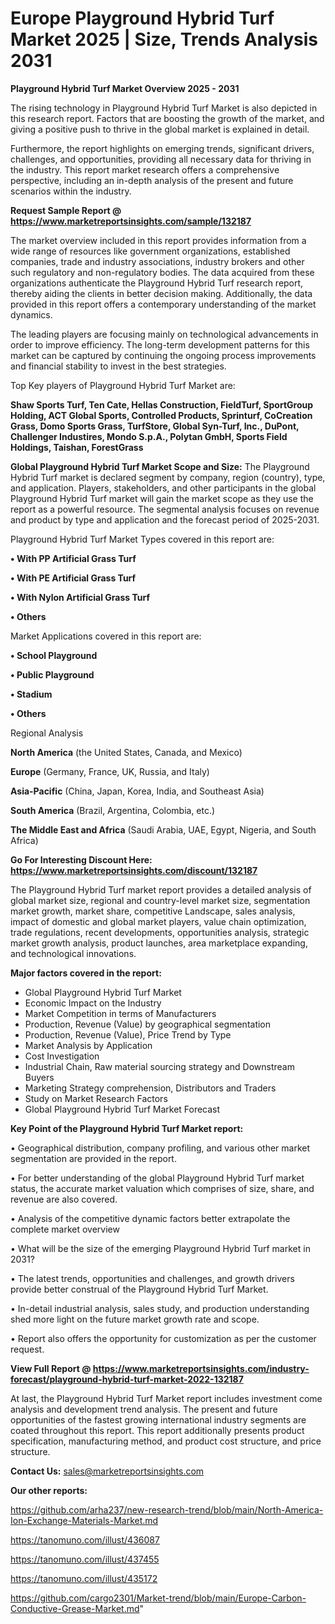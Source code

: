  # Europe Playground Hybrid Turf Market 2025 | Size, Trends Analysis 2031

<Strong> Playground Hybrid Turf Market Overview 2025 - 2031</strong>

The rising technology in Playground Hybrid Turf Market is also depicted in this research report. Factors that are boosting the growth of the market, and giving a positive push to thrive in the global market is explained in detail.

Furthermore, the report highlights on emerging trends, significant drivers, challenges, and opportunities, providing all necessary data for thriving in the industry. This report market research offers a comprehensive perspective, including an in-depth analysis of the present and future scenarios within the industry.

<strong>Request Sample Report @ <a href=https://www.marketreportsinsights.com/sample/132187>https://www.marketreportsinsights.com/sample/132187</a></strong>

The market overview included in this report provides information from a wide range of resources like government organizations, established companies, trade and industry associations, industry brokers and other such regulatory and non-regulatory bodies. The data acquired from these organizations authenticate the Playground Hybrid Turf research report, thereby aiding the clients in better decision making. Additionally, the data provided in this report offers a contemporary understanding of the market dynamics.

The leading players are focusing mainly on technological advancements in order to improve efficiency. The long-term development patterns for this market can be captured by continuing the ongoing process improvements and financial stability to invest in the best strategies.

Top Key players of Playground Hybrid Turf Market are:

<strong>Shaw Sports Turf, Ten Cate, Hellas Construction, FieldTurf, SportGroup Holding, ACT Global Sports, Controlled Products, Sprinturf, CoCreation Grass, Domo Sports Grass, TurfStore, Global Syn-Turf, Inc., DuPont, Challenger Industires, Mondo S.p.A., Polytan GmbH, Sports Field Holdings, Taishan, ForestGrass</strong>

<strong><b>Global Playground Hybrid Turf Market Scope and Size:</b></strong>
The Playground Hybrid Turf market is declared segment by company, region (country), type, and application. Players, stakeholders, and other participants in the global Playground Hybrid Turf market will gain the market scope as they use the report as a powerful resource. The segmental analysis focuses on revenue and product by type and application and the forecast period of 2025-2031.

Playground Hybrid Turf Market Types covered in this report are:

<strong>• With PP Artificial Grass Turf

• With PE Artificial Grass Turf

• With Nylon Artificial Grass Turf

• Others</strong>

Market Applications covered in this report are:

<strong>• School Playground

• Public Playground

• Stadium

• Others</strong> 

Regional Analysis

<strong>North America</strong> (the United States, Canada, and Mexico)

<strong>Europe</strong> (Germany, France, UK, Russia, and Italy)

<strong>Asia-Pacific</strong> (China, Japan, Korea, India, and Southeast Asia)

<strong>South America</strong> (Brazil, Argentina, Colombia, etc.)

<strong>The Middle East and Africa</strong> (Saudi Arabia, UAE, Egypt, Nigeria, and South Africa)

<strong>Go For Interesting Discount Here: <a href=https://www.marketreportsinsights.com/discount/132187>https://www.marketreportsinsights.com/discount/132187</a></strong>

The Playground Hybrid Turf market report provides a detailed analysis of global market size, regional and country-level market size, segmentation market growth, market share, competitive Landscape, sales analysis, impact of domestic and global market players, value chain optimization, trade regulations, recent developments, opportunities analysis, strategic market growth analysis, product launches, area marketplace expanding, and technological innovations.

<strong><b>Major factors covered in the report:</b></strong>
<ul>
  <li>Global Playground Hybrid Turf Market </li>
  <li>Economic Impact on the Industry</li>
  <li>Market Competition in terms of Manufacturers</li>
  <li>Production, Revenue (Value) by geographical segmentation</li>
  <li>Production, Revenue (Value), Price Trend by Type</li>
  <li>Market Analysis by Application</li>
  <li>Cost Investigation</li>
  <li>Industrial Chain, Raw material sourcing strategy and Downstream Buyers</li>
  <li>Marketing Strategy comprehension, Distributors and Traders</li>
  <li>Study on Market Research Factors</li>
  <li>Global Playground Hybrid Turf Market Forecast</li>
</ul>

<strong><b>Key Point of the Playground Hybrid Turf Market report:</b></strong>

• Geographical distribution, company profiling, and various other market segmentation are provided in the report.

• For better understanding of the global Playground Hybrid Turf market status, the accurate market valuation which comprises of size, share, and revenue are also covered.

• Analysis of the competitive dynamic factors better extrapolate the complete market overview

• What will be the size of the emerging Playground Hybrid Turf market in 2031?

• The latest trends, opportunities and challenges, and growth drivers provide better construal of the Playground Hybrid Turf Market.

• In-detail industrial analysis, sales study, and production understanding shed more light on the future market growth rate and scope.

• Report also offers the opportunity for customization as per the customer request.

<strong><b>View Full Report @ <a href=https://www.marketreportsinsights.com/industry-forecast/playground-hybrid-turf-market-2022-132187>https://www.marketreportsinsights.com/industry-forecast/playground-hybrid-turf-market-2022-132187</a></b></strong>


At last, the Playground Hybrid Turf Market report includes investment come analysis and development trend analysis. The present and future opportunities of the fastest growing international industry segments are coated throughout this report. This report additionally presents product specification, manufacturing method, and product cost structure, and price structure.

<strong>Contact Us:</strong>
sales@marketreportsinsights.com

<strong>Our other reports:</strong>

<a href=https://github.com/arha237/new-research-trend/blob/main/North-America-Ion-Exchange-Materials-Market.md>https://github.com/arha237/new-research-trend/blob/main/North-America-Ion-Exchange-Materials-Market.md</a>

<a href=https://tanomuno.com/illust/436087>https://tanomuno.com/illust/436087</a>

<a href=https://tanomuno.com/illust/437455>https://tanomuno.com/illust/437455</a>

<a href=https://tanomuno.com/illust/435172>https://tanomuno.com/illust/435172</a>

<a href=https://github.com/cargo2301/Market-trend/blob/main/Europe-Carbon-Conductive-Grease-Market.md>https://github.com/cargo2301/Market-trend/blob/main/Europe-Carbon-Conductive-Grease-Market.md</a>"
